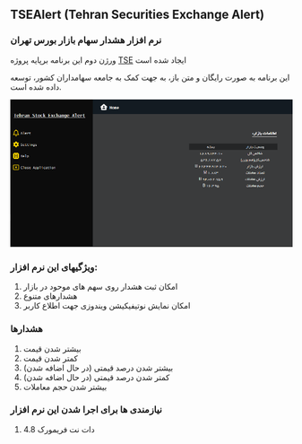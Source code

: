 ## TSEAlert (Tehran Securities Exchange Alert)
### نرم افزار هشدار سهام بازار بورس تهران

ورژن دوم این برنامه برپایه پروژه [TSE](https://github.com/AFP33/TSE) ایجاد شده است

این برنامه به صورت رایگان و متن باز، به جهت کمک به جامعه سهامداران کشور، توسعه داده شده است.

![](/Images/001.PNG)

### ویژگیهای این نرم افزار:
1. امکان ثبت هشدار روی سهم های موحود در بازار
2. هشدارهای متنوع
3. امکان نمایش نوتیفیکیشن ویندوزی جهت اطلاع کاربر

### هشدارها
1. بیشتر شدن قیمت
2. کمتر شدن قیمت
3. بیشتر شدن درصد قیمتی (در حال اضافه شدن)
4. کمتر شدن درصد قیمتی (در حال اضافه شدن)
5. بیشتر شدن حجم معاملات

### نیازمندی ها برای اجرا شدن این نرم افزار
1. دات نت فریمورک 4.8
